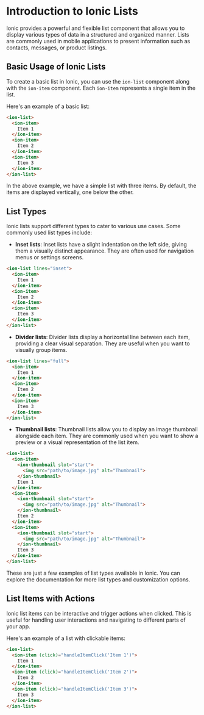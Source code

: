 # Introduction to Ionic Lists

Ionic provides a powerful and flexible list component that allows you to display various types of data in a structured and organized manner. Lists are commonly used in mobile applications to present information such as contacts, messages, or product listings.

## Basic Usage of Ionic Lists

To create a basic list in Ionic, you can use the `ion-list` component along with the `ion-item` component. Each `ion-item` represents a single item in the list.

Here's an example of a basic list:

```html
<ion-list>
  <ion-item>
    Item 1
  </ion-item>
  <ion-item>
    Item 2
  </ion-item>
  <ion-item>
    Item 3
  </ion-item>
</ion-list>
```

In the above example, we have a simple list with three items. By default, the items are displayed vertically, one below the other.

## List Types

Ionic lists support different types to cater to various use cases. Some commonly used list types include:

- **Inset lists**: Inset lists have a slight indentation on the left side, giving them a visually distinct appearance. They are often used for navigation menus or settings screens.

```html
<ion-list lines="inset">
  <ion-item>
    Item 1
  </ion-item>
  <ion-item>
    Item 2
  </ion-item>
  <ion-item>
    Item 3
  </ion-item>
</ion-list>
```

- **Divider lists**: Divider lists display a horizontal line between each item, providing a clear visual separation. They are useful when you want to visually group items.

```html
<ion-list lines="full">
  <ion-item>
    Item 1
  </ion-item>
  <ion-item>
    Item 2
  </ion-item>
  <ion-item>
    Item 3
  </ion-item>
</ion-list>
```

- **Thumbnail lists**: Thumbnail lists allow you to display an image thumbnail alongside each item. They are commonly used when you want to show a preview or a visual representation of the list item.

```html
<ion-list>
  <ion-item>
    <ion-thumbnail slot="start">
      <img src="path/to/image.jpg" alt="Thumbnail">
    </ion-thumbnail>
    Item 1
  </ion-item>
  <ion-item>
    <ion-thumbnail slot="start">
      <img src="path/to/image.jpg" alt="Thumbnail">
    </ion-thumbnail>
    Item 2
  </ion-item>
  <ion-item>
    <ion-thumbnail slot="start">
      <img src="path/to/image.jpg" alt="Thumbnail">
    </ion-thumbnail>
    Item 3
  </ion-item>
</ion-list>
```

These are just a few examples of list types available in Ionic. You can explore the documentation for more list types and customization options.

## List Items with Actions

Ionic list items can be interactive and trigger actions when clicked. This is useful for handling user interactions and navigating to different parts of your app.

Here's an example of a list with clickable items:

```html
<ion-list>
  <ion-item (click)="handleItemClick('Item 1')">
    Item 1
  </ion-item>
  <ion-item (click)="handleItemClick('Item 2')">
    Item 2
  </ion-item>
  <ion-item (click)="handleItemClick('Item 3')">
    Item 3
  </ion-item>
</ion-list>
```

